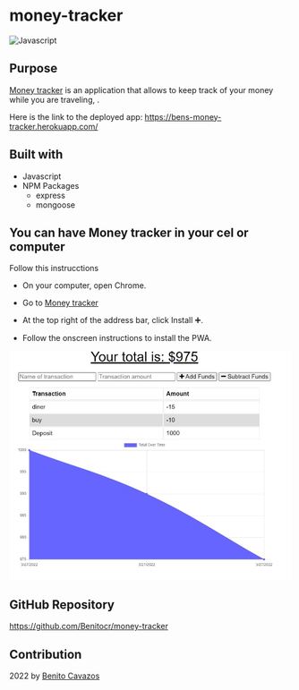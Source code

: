 # money-tracker

![Javascript](https://img.shields.io/badge/Javascipt-blue)

## Purpose
[Money tracker](https://bens-money-tracker.herokuapp.com/) is an application that allows to keep track of your money while you are traveling, .

Here is the link to the deployed app: https://bens-money-tracker.herokuapp.com/
## Built with
* Javascript
* NPM Packages 
  * express
  * mongoose

## You can have Money tracker in your cel or computer

Follow this instrucctions
* On your computer, open Chrome.

* Go to [Money tracker](https://bens-money-tracker.herokuapp.com/)

* At the top right of the address bar, click Install ➕.

* Follow the onscreen instructions to install the PWA.


![Money-Tracker](./mockup.jpg)

## GitHub Repository

https://github.com/Benitocr/money-tracker


## Contribution
2022  by [Benito Cavazos](https://github.com/Benitocr)